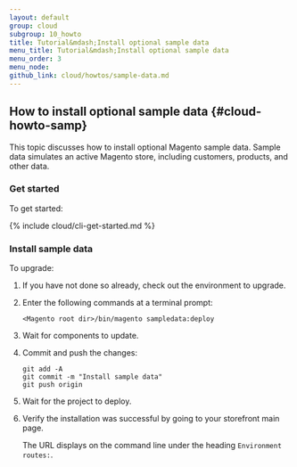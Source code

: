 ```yaml
---
layout: default
group: cloud
subgroup: 10_howto
title: Tutorial&mdash;Install optional sample data
menu_title: Tutorial&mdash;Install optional sample data
menu_order: 3
menu_node: 
github_link: cloud/howtos/sample-data.md
---
```


## How to install optional sample data {#cloud-howto-samp}
This topic discusses how to install optional Magento sample data. Sample data simulates an active Magento store, including customers, products, and other data.

### Get started
To get started:

{% include cloud/cli-get-started.md %}

### Install sample data
To upgrade:

1.	If you have not done so already, check out the environment to upgrade.
2.	Enter the following commands at a terminal prompt:

		<Magento root dir>/bin/magento sampledata:deploy
3.	Wait for components to update.
4.	Commit and push the changes:

		git add -A
		git commit -m "Install sample data"
		git push origin
3.	Wait for the project to deploy.
4.	Verify the installation was successful by going to your storefront main page.

	The URL displays on the command line under the heading `Environment routes:`.